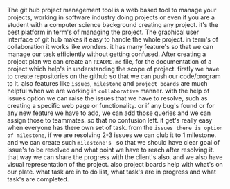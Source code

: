 The git hub project management tool is a web based tool to manage your projects, working in software industry doing projects or even if you are a student with a computer science background creating any project. it's the best platform in term's of managing the project. The graphical user interface of git hub makes it easy to handle the whole project. in term's of collaboration it works like wonders.
it has many feature's so that we can manage our task efficiently without getting confused. 
After creating a project plan we can create an `README.md` file, for the documentation of a project which help's in understanding the scope of project.
firstly we have to create repositories on the github so that we can push our code/program to it.
also features like `issues`, `milestone` and `project boards` are much helpful when we are working in `collaborative` manner.
with the help of issues option we can raise the issues that we have to resolve, such as creating a specific web page or functionality. or if any bug's found or for any new feature we have to add, we can add those queries and we can assign those to teammates. so that no confusion left. it get's really easy when everyone has there own set of task. 
from the `issues there is option of milestone`, if we are resolving 2-3 issues we can club it to 1 milestone.
and we can create such `milestone's ` so that we should have clear goal of issue's to be resolved and what point we have to reach after resolving it. that way we can share the progress with the client's also. and we also have visual representation of the project. also project boards help with what's on our plate. what task are in to do list, what task's are in progress and what task's are completed. 
